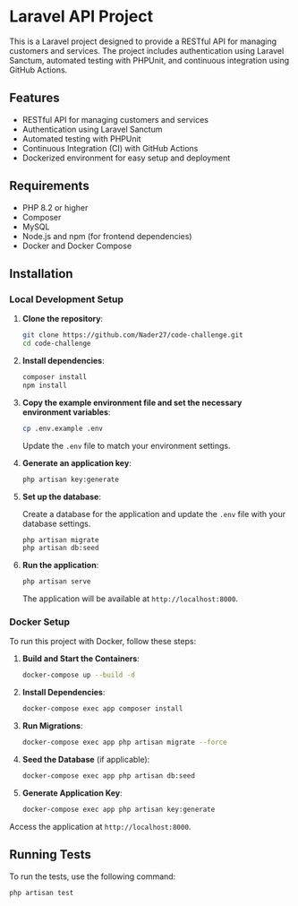 # Laravel API Project

This is a Laravel project designed to provide a RESTful API for managing customers and services. The project includes authentication using Laravel Sanctum, automated testing with PHPUnit, and continuous integration using GitHub Actions.

## Features

- RESTful API for managing customers and services
- Authentication using Laravel Sanctum
- Automated testing with PHPUnit
- Continuous Integration (CI) with GitHub Actions
- Dockerized environment for easy setup and deployment

## Requirements

- PHP 8.2 or higher
- Composer
- MySQL
- Node.js and npm (for frontend dependencies)
- Docker and Docker Compose

## Installation

### Local Development Setup

1. **Clone the repository**:

    ```bash
    git clone https://github.com/Nader27/code-challenge.git
    cd code-challenge
    ```

2. **Install dependencies**:

    ```bash
    composer install
    npm install
    ```

3. **Copy the example environment file and set the necessary environment variables**:

    ```bash
    cp .env.example .env
    ```

   Update the `.env` file to match your environment settings.

4. **Generate an application key**:

    ```bash
    php artisan key:generate
    ```

5. **Set up the database**:

   Create a database for the application and update the `.env` file with your database settings.

    ```bash
    php artisan migrate
    php artisan db:seed
    ```

6. **Run the application**:

    ```bash
    php artisan serve
    ```

   The application will be available at `http://localhost:8000`.

### Docker Setup

To run this project with Docker, follow these steps:

1. **Build and Start the Containers**:

    ```bash
    docker-compose up --build -d
    ```

2. **Install Dependencies**:

    ```bash
    docker-compose exec app composer install
    ```

3. **Run Migrations**:

    ```bash
    docker-compose exec app php artisan migrate --force
    ```

4. **Seed the Database** (if applicable):

    ```bash
    docker-compose exec app php artisan db:seed
    ```

5. **Generate Application Key**:

    ```bash
    docker-compose exec app php artisan key:generate
    ```

Access the application at `http://localhost:8000`.

## Running Tests

To run the tests, use the following command:

```bash
php artisan test
